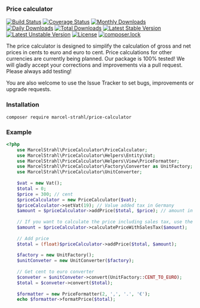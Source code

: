 ### Price calculator

[![Build Status](https://travis-ci.org/Dropelikeit/PriceCalculator.svg?branch=master)](https://travis-ci.org/Dropelikeit/PriceCalculator)
[![Coverage Status](https://coveralls.io/repos/github/Dropelikeit/PriceCalculator/badge.svg?branch=master)](https://coveralls.io/github/Dropelikeit/PriceCalculator?branch=master)
[![Monthly Downloads](https://poser.pugx.org/marcel-strahl/price-calculator/d/monthly)](https://packagist.org/packages/marcel-strahl/price-calculator)
[![Daily Downloads](https://poser.pugx.org/marcel-strahl/price-calculator/d/daily)](https://packagist.org/packages/marcel-strahl/price-calculator)
[![Total Downloads](https://poser.pugx.org/marcel-strahl/price-calculator/downloads)](https://packagist.org/packages/marcel-strahl/price-calculator)
[![Latest Stable Version](https://poser.pugx.org/marcel-strahl/price-calculator/v/stable)](https://packagist.org/packages/marcel-strahl/price-calculator)
[![Latest Unstable Version](https://poser.pugx.org/marcel-strahl/price-calculator/v/unstable)](https://packagist.org/packages/marcel-strahl/price-calculator)
[![License](https://poser.pugx.org/marcel-strahl/price-calculator/license)](https://packagist.org/packages/marcel-strahl/price-calculator)
[![composer.lock](https://poser.pugx.org/marcel-strahl/price-calculator/composerlock)](https://packagist.org/packages/marcel-strahl/price-calculator)

The price calculator is designed to simplify the calculation of gross and net prices in cents to euro and euro to cent. Price calculations for other currencies are currently being planned.
Our package is 100% tested!
We will gladly accept your corrections and improvements via a pull request. Please always add testing!

You are also welcome to use the Issue Tracker to set bugs, improvements or upgrade requests.

### Installation

``` composer require marcel-strahl/price-calculator ```

### Example
```php
<?php
    use MarcelStrahl\PriceCalculator\PriceCalculator;
    use MarcelStrahl\PriceCalculator\Helpers\Entity\Vat;
    use MarcelStrahl\PriceCalculator\Helpers\View\PriceFormatter;
    use MarcelStrahl\PriceCalculator\Factory\Converter as UnitFactory;
    use MarcelStrahl\PriceCalculator\UnitConverter;
    
    $vat = new Vat();
    $total = 0;
    $price = 300; // cent
    $priceCalculator = new PriceCalculator($vat);
    $priceCalculator->setVat(19); // Value added tax in Germany
    $amount = $priceCalculator->addPrice($total, $price); // amount in cent
    
    // If you want to calculate the price including sales tax, use the following method.
    $amount = $priceCalculator->calculatePriceWithSalesTax($amount);
    
    // Add price
    $total = (float)$priceCalculator->addPrice($total, $amount);
    
    $factory = new UnitFactory();
    $unitConveter = new UnitConverter($factory);
    
    // Get cent to euro converter
    $conveter = $unitConveter->convert(UnitFactory::CENT_TO_EURO);
    $total = $conveter->convert($total);
    
    $formatter = new PriceFormatter(2, ',', '.', '€');
    echo $formatter->formatPrice($total);    
```